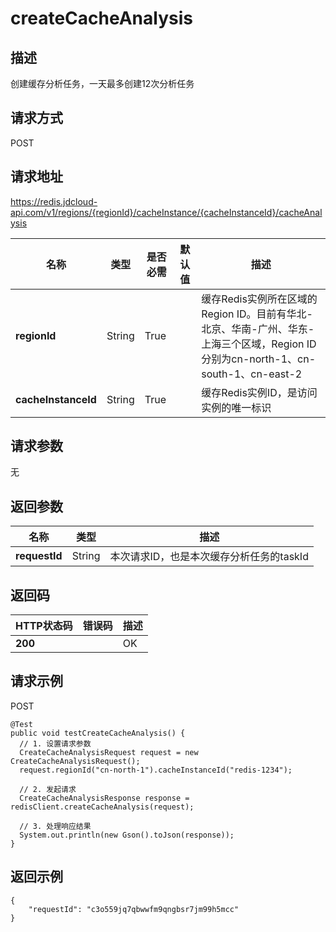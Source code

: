 # createCacheAnalysis


## 描述
创建缓存分析任务，一天最多创建12次分析任务

## 请求方式
POST

## 请求地址
https://redis.jdcloud-api.com/v1/regions/{regionId}/cacheInstance/{cacheInstanceId}/cacheAnalysis

|名称|类型|是否必需|默认值|描述|
|---|---|---|---|---|
|**regionId**|String|True| |缓存Redis实例所在区域的Region ID。目前有华北-北京、华南-广州、华东-上海三个区域，Region ID分别为cn-north-1、cn-south-1、cn-east-2|
|**cacheInstanceId**|String|True| |缓存Redis实例ID，是访问实例的唯一标识|

## 请求参数
无


## 返回参数
|名称|类型|描述|
|---|---|---|
|**requestId**|String|本次请求ID，也是本次缓存分析任务的taskId|


## 返回码
|HTTP状态码|错误码|描述|
|---|---|---|
|**200**||OK|

## 请求示例
POST
```
@Test
public void testCreateCacheAnalysis() {
  // 1. 设置请求参数
  CreateCacheAnalysisRequest request = new CreateCacheAnalysisRequest();
  request.regionId("cn-north-1").cacheInstanceId("redis-1234");

  // 2. 发起请求
  CreateCacheAnalysisResponse response = redisClient.createCacheAnalysis(request);

  // 3. 处理响应结果
  System.out.println(new Gson().toJson(response));
}

```

## 返回示例
```
{
    "requestId": "c3o559jq7qbwwfm9qngbsr7jm99h5mcc"
}
```
